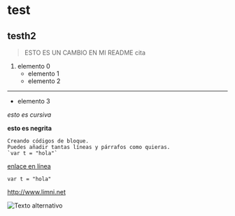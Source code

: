 # test
## testh2
>ESTO ES UN CAMBIO EN MI README
>cita

1. elemento 0
      - elemento 1
      - elemento 2
  
---

- elemento 3

*esto es cursiva*

**esto es negrita**


~~~
Creando códigos de bloque.
Puedes añadir tantas líneas y párrafos como quieras.  
`var t = "hola"`
~~~   

[enlace en línea](http://www.limni.net "link cool")

`var t = "hola"`

<http://www.limni.net>

![Texto alternativo](https://d.wattpad.com/story_parts/8/images/14641a7e6069d6db800228299839.jpg)
